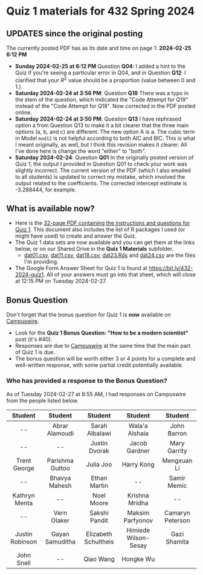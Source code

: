 # Quiz 1 materials for 432 Spring 2024

## UPDATES since the original posting

The currently posted PDF has as its date and time on page 1: **2024-02-25 6:12 PM**

- **Sunday 2024-02-25 at 6:12 PM** Question **Q04**: I added a hint to the Quiz if you're seeing a particular error in Q04, and in Question **Q12**: I clarified that your $R^2$ value should be a proportion (value between 0 and 1.)
- **Saturday 2024-02-24 at 3:56 PM**: Question **Q18** There was a typo in the stem of the question, which indicated the "Code Attempt for Q19" instead of the "Code Attempt for Q18". Now corrected in the PDF posted online. 
- **Saturday 2024-02-24 at 3:50 PM**: Question **Q13** I have rephrased option a from Question Q13 to make it a bit clearer that the three main options (a, b, and c) are different. The new option A is a. The cubic term in Model `mod12` is not helpful according to both AIC and BIC. This is what I meant originally, as well, but I think this revision makes it clearer. All I've done here is change the word "either" to "both".
- **Saturday 2024-02-24**: Question **Q01** In the originally posted version of Quiz 1, the output I provided in Question Q01 to check your work was slightly incorrect. The current version of the PDF (which I also emailed to all students) is updated to correct my mistake, which involved the output related to the coefficients. The corrected intercept estimate is -3.288444, for example.

## What is available now?

- Here is the [32-page PDF containing the instructions and questions for Quiz 1](https://github.com/THOMASELOVE/432-quizzes-2024/blob/main/quiz1/432_quiz1_2024.pdf). This document also includes the list of R packages I used (or might have used) to create and answer the Quiz.
- The Quiz 1 data sets are now available and you can get them at the links below, or on our Shared Drive in the **Quiz 1 Materials** subfolder.
    - [dat01.csv](https://raw.githubusercontent.com/THOMASELOVE/432-quizzes-2024/main/quiz1/dat01.csv), [dat11.csv](https://raw.githubusercontent.com/THOMASELOVE/432-quizzes-2024/main/quiz1/dat11.csv), [dat18.csv](https://raw.githubusercontent.com/THOMASELOVE/432-quizzes-2024/main/quiz1/dat18.csv), [dat23.Rds](https://github.com/THOMASELOVE/432-quizzes-2024/raw/main/quiz1/dat23.Rds) and [dat24.csv](https://raw.githubusercontent.com/THOMASELOVE/432-quizzes-2024/main/quiz1/dat24.csv) are the files I'm providing.
- The Google Form Answer Sheet for Quiz 1 is found at <https://bit.ly/432-2024-quiz1>. All of your answers must go into that sheet, which will close at 12:15 PM on Tuesday 2024-02-27.

## Bonus Question

Don't forget that the bonus question for Quiz 1 is **now** available on [Campuswire](https://campuswire.com/).

- Look for the **Quiz 1 Bonus Question: "How to be a modern scientist"** post (it's #40).
- Responses are due to [Campuswire](https://campuswire.com/) at the same time that the main part of Quiz 1 is due.
- The bonus question will be worth either 3 or 4 points for a complete and well-written response, with some partial credit potentially available.

### Who has provided a response to the Bonus Question?

As of Tuesday 2024-02-27 at 8:55 AM, I had responses on Campuswire from the people listed below.

Student | Student | Student | Student | Student
:---------------: | :---------------: | :---------------: | :---------------: | :---------------: 
-- | Abrar Alamoudi | Sarah Albalawi | Wala'a Alshaia | John Barron
-- | -- | Justin Dvorak | Jacob Gardner | Mary Garrity
Trent George | Parishma Guttoo | Julia Joo | Harry Kong | Mengxuan Li
-- | Bhavya Mahesh | Ethan Martin | -- | Samir Memic
Kathryn Menta | -- | Noel Moore | Krishna Mridha | --
-- | Vern Olaker | Sakshi Pandit | Maksim Parfyonov | Camaryn Peterson
Justin Robinson | Gayan Samuditha | Elizabeth Schultheis | Himiede Wilson-Sesay | Gazi Shamita
John Snell | -- | Qiao Wang | Hongke Wu
